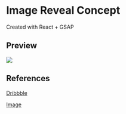 # Image Reveal Concept

Created with React + GSAP

## Preview

![](sample/example.gif)

## References

[Dribbble](https://dribbble.com/shots/7041414-Tokyo-guide)

[Image](https://unsplash.com/photos/IBaVuZsJJTo)
